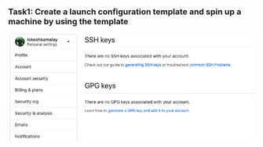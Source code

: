 ### Task1: Create a launch configuration template and spin up a machine by using the template
![task1 Screenshot](task1.png)
